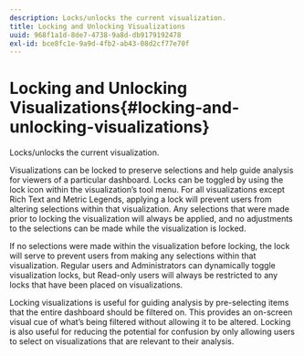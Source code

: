 ```yaml
---
description: Locks/unlocks the current visualization.
title: Locking and Unlocking Visualizations
uuid: 968f1a1d-8de7-4738-9a8d-db9179192478
exl-id: bce8fc1e-9a9d-4fb2-ab43-08d2cf77e70f
---
```

# Locking and Unlocking Visualizations{#locking-and-unlocking-visualizations}

Locks/unlocks the current visualization.

Visualizations can be locked to preserve selections and help guide analysis for viewers of a particular dashboard. Locks can be toggled by using the lock icon within the visualization’s tool menu. For all visualizations except Rich Text and Metric Legends, applying a lock will prevent users from altering selections within that visualization. Any selections that were made prior to locking the visualization will always be applied, and no adjustments to the selections can be made while the visualization is locked.

If no selections were made within the visualization before locking, the lock will serve to prevent users from making any selections within that visualization. Regular users and Administrators can dynamically toggle visualization locks, but Read-only users will always be restricted to any locks that have been placed on visualizations.

Locking visualizations is useful for guiding analysis by pre-selecting items that the entire dashboard should be filtered on. This provides an on-screen visual cue of what’s being filtered without allowing it to be altered. Locking is also useful for reducing the potential for confusion by only allowing users to select on visualizations that are relevant to their analysis.
